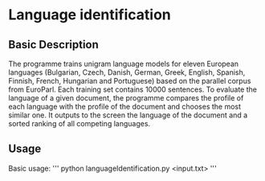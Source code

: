 # Language identification #

## Basic Description ##

The programme trains unigram language models for eleven European languages (Bulgarian, Czech, Danish, German, Greek, English, Spanish, Finnish, French, Hungarian and Portuguese) based on the parallel corpus from EuroParl. Each training set contains 10000 sentences.
To evaluate the language of a given document, the programme compares the profile of each language with the profile of the document and chooses the most similar one.
It outputs to the screen the language of the document and a sorted ranking of all competing languages.

## Usage ##
Basic usage:
'''
python languageIdentification.py <input.txt>
'''